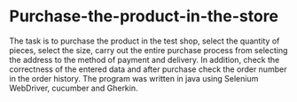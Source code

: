 # Purchase-the-product-in-the-store

The task is to purchase the product in the test shop, select the quantity of pieces, select the size, carry out the entire purchase process from selecting the address to the method of payment and delivery.
In addition, check the correctness of the entered data and after purchase check the order number in the order history.
The program was written in java using Selenium WebDriver, cucumber and Gherkin.

